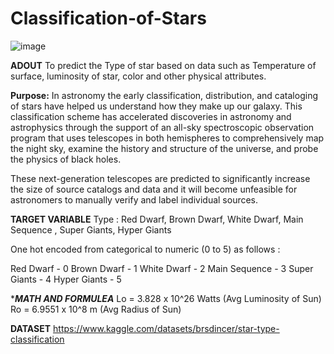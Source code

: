 # Classification-of-Stars
![image](https://github.com/user-attachments/assets/1fdd1476-fd00-49a9-b048-3791211f7b87)

****ADOUT****
To predict the Type of star based on data such as Temperature of surface, luminosity of star, color and other physical attributes.

****Purpose:****
In astronomy the early classification, distribution, and cataloging of stars have helped us understand how they make up our galaxy. This classification scheme has accelerated discoveries in astronomy and astrophysics through the support of an all-sky spectroscopic observation program that uses telescopes in both hemispheres to comprehensively map the night sky, examine the history and structure of the universe, and probe the physics of black holes.

These next-generation telescopes are predicted to significantly increase the size of source catalogs and data and it will become unfeasible for astronomers to manually verify and label individual sources.

****TARGET  VARIABLE****
Type : Red Dwarf, Brown Dwarf, White Dwarf, Main Sequence , Super Giants, Hyper Giants

One hot encoded from categorical to numeric (0 to 5) as follows :

Red Dwarf - 0
Brown Dwarf - 1
White Dwarf - 2
Main Sequence - 3
Super Giants - 4
Hyper Giants - 5

****MATH  AND FORMULEA***
Lo = 3.828 x 10^26 Watts (Avg Luminosity of Sun)
Ro = 6.9551 x 10^8 m (Avg Radius of Sun)

****DATASET****
https://www.kaggle.com/datasets/brsdincer/star-type-classification
